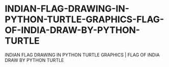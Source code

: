 # INDIAN-FLAG-DRAWING-IN-PYTHON-TURTLE-GRAPHICS-FLAG-OF-INDIA-DRAW-BY-PYTHON-TURTLE
INDIAN FLAG DRAWING IN PYTHON TURTLE GRAPHICS | FLAG OF INDIA DRAW BY PYTHON TURTLE

